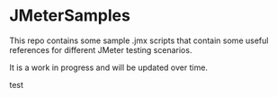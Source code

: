 # JMeterSamples
This repo contains some sample .jmx scripts that contain some useful references for different JMeter testing scenarios.

It is a work in progress and will be updated over time.

test